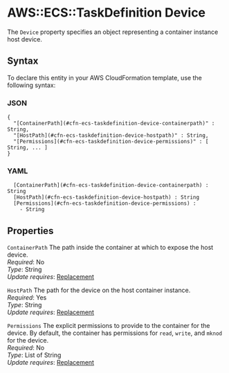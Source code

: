 # AWS::ECS::TaskDefinition Device<a name="aws-properties-ecs-taskdefinition-device"></a>

The `Device` property specifies an object representing a container instance host device\.

## Syntax<a name="aws-properties-ecs-taskdefinition-device-syntax"></a>

To declare this entity in your AWS CloudFormation template, use the following syntax:

### JSON<a name="aws-properties-ecs-taskdefinition-device-syntax.json"></a>

```
{
  "[ContainerPath](#cfn-ecs-taskdefinition-device-containerpath)" : String,
  "[HostPath](#cfn-ecs-taskdefinition-device-hostpath)" : String,
  "[Permissions](#cfn-ecs-taskdefinition-device-permissions)" : [ String, ... ]
}
```

### YAML<a name="aws-properties-ecs-taskdefinition-device-syntax.yaml"></a>

```
﻿  [ContainerPath](#cfn-ecs-taskdefinition-device-containerpath) : String
﻿  [HostPath](#cfn-ecs-taskdefinition-device-hostpath) : String
﻿  [Permissions](#cfn-ecs-taskdefinition-device-permissions) : 
    - String
```

## Properties<a name="aws-properties-ecs-taskdefinition-device-properties"></a>

`ContainerPath`  <a name="cfn-ecs-taskdefinition-device-containerpath"></a>
The path inside the container at which to expose the host device\.  
*Required*: No  
*Type*: String  
*Update requires*: [Replacement](https://docs.aws.amazon.com/AWSCloudFormation/latest/UserGuide/using-cfn-updating-stacks-update-behaviors.html#update-replacement)

`HostPath`  <a name="cfn-ecs-taskdefinition-device-hostpath"></a>
The path for the device on the host container instance\.  
*Required*: Yes  
*Type*: String  
*Update requires*: [Replacement](https://docs.aws.amazon.com/AWSCloudFormation/latest/UserGuide/using-cfn-updating-stacks-update-behaviors.html#update-replacement)

`Permissions`  <a name="cfn-ecs-taskdefinition-device-permissions"></a>
The explicit permissions to provide to the container for the device\. By default, the container has permissions for `read`, `write`, and `mknod` for the device\.  
*Required*: No  
*Type*: List of String  
*Update requires*: [Replacement](https://docs.aws.amazon.com/AWSCloudFormation/latest/UserGuide/using-cfn-updating-stacks-update-behaviors.html#update-replacement)